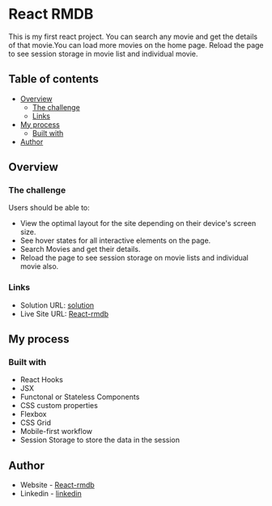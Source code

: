# React RMDB

This is my first react project. You can search any movie and get the details of that movie.You can load more movies on the home page. Reload the page to see session storage in movie list and individual movie.

## Table of contents

- [Overview](#overview)
  - [The challenge](#the-challenge)
  - [Links](#links)
- [My process](#my-process)
  - [Built with](#built-with)
- [Author](#author)


## Overview

### The challenge

Users should be able to:

- View the optimal layout for the site depending on their device's screen size.
- See hover states for all interactive elements on the page.
- Search Movies and get their details.
- Reload the page to see session storage on movie lists and individual movie also.

### Links

- Solution URL: [solution](https://github.com/Japjotsingh02/React-Movie)
- Live Site URL: [React-rmdb](https://react-rmdb-movie.netlify.app/)

## My process

### Built with

- React Hooks
- JSX
- Functonal or Stateless Components
- CSS custom properties
- Flexbox
- CSS Grid
- Mobile-first workflow
- Session Storage to store the data in the session 

## Author

- Website - [React-rmdb](https://react-rmdb-movie.netlify.app/)
- Linkedin - [linkedin](https://www.linkedin.com/in/japjot-singh-9a7b541a8/)
